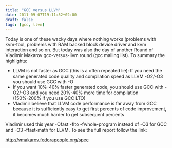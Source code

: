 ```yaml
---
title: "GCC versus LLVM"
date: 2011-09-07T19:11:52+02:00
draft: false
tags: [gcc, llvm]
---
```


Today is one of these wacky days where nothing works (problems with kvm-tool, problems with RAM backed block device driver and kvm interaction and so on. But today was also the day of another Round of Vladimir Makarov gcc-versus-llvm round (gcc mailing list). To summary the highlights:


* LLVM is not faster as GCC (this is a often repeated lie): If you need the same generated code quality and compilation speed as LLVM -O2/-O3 you should use GCC with -O
* If you want 10%-40% faster generated code, you should use GCC with -O2/-O3 and you need 20%-40% more time for compilation (150%-200% if you use GCC LTO)
* Vladimir believe that LLVM code performance is far away from GCC because it is sufficiently easy to get first percents of code improvement, it becomes much harder to get subsequent percents


Vladimir used this year -Ofast -flto -fwhole-program instead of -O3 for GCC
and -O3 -ffast-math for LLVM. To see the full report follow the link:


<http://vmakarov.fedorapeople.org/spec>


